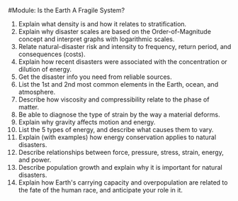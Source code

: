#Module: Is the Earth A Fragile System?  
1. Explain what density is and how it relates to stratification.
2. Explain why disaster scales are based on the Order-of-Magnitude concept and interpret graphs with logarithmic scales.
3. Relate natural-disaster risk and intensity to frequency, return period, and consequences (costs).
4. Explain how recent disasters were associated with the concentration or dilution of energy.
5. Get the disaster info you need from reliable sources.
6. List the 1st and 2nd most common elements in the Earth, ocean, and atmosphere.
7. Describe how viscosity and compressibility relate to the phase of matter.
8. Be able to diagnose the type of strain by the way a material deforms.
9. Explain why gravity affects motion and energy.
10. List the 5 types of energy, and describe what causes them to vary.
11. Explain (with examples) how energy conservation applies to natural disasters.
12. Describe relationships between force, pressure, stress, strain, energy, and power.
13. Describe population growth and explain why it is important for natural disasters.
14. Explain how Earth's carrying capacity and overpopulation are related to the fate of the human race, and anticipate your role in it.

